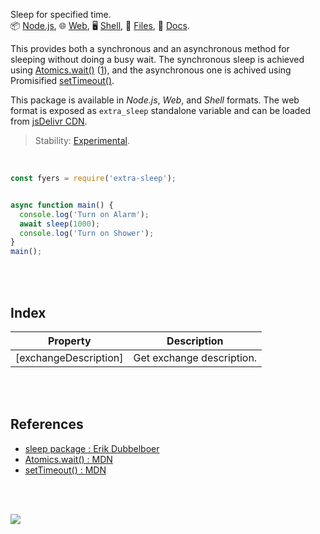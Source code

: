 Sleep for specified time.<br>
📦 [Node.js](https://www.npmjs.com/package/extra-sleep),
🌐 [Web](https://www.npmjs.com/package/extra-sleep.sh.web),
🖥️ [Shell](https://www.npmjs.com/package/extra-sleep.sh),
📜 [Files](https://unpkg.com/extra-sleep/),
📰 [Docs](https://nodef.github.io/extra-sleep/).

This provides both a synchronous and an asynchronous method for sleeping without doing a
busy wait. The synchronous sleep is achieved using [Atomics.wait()] ([1]), and the asynchronous
one is achived using Promisified [setTimeout()].

This package is available in *Node.js*, *Web*, and *Shell* formats. The web format
is exposed as `extra_sleep` standalone variable and can be loaded from
[jsDelivr CDN].

> Stability: [Experimental](https://www.youtube.com/watch?v=L1j93RnIxEo).

[Atomics.wait()]: https://developer.mozilla.org/en-US/docs/Web/JavaScript/Reference/Global_Objects/Atomics/wait
[setTimeout()]: https://developer.mozilla.org/en-US/docs/Web/API/setTimeout
[jsDelivr CDN]: https://cdn.jsdelivr.net/npm/extra-sleep.web/index.js
[1]: https://www.npmjs.com/package/sleep

<br>

```javascript
const fyers = require('extra-sleep');


async function main() {
  console.log('Turn on Alarm');
  await sleep(1000);
  console.log('Turn on Shower');
}
main();
```

<br>
<br>


## Index

| Property | Description |
|  ----  |  ----  |
| [exchangeDescription] | Get exchange description. |

<br>
<br>


## References

- [sleep package : Erik Dubbelboer](https://www.npmjs.com/package/sleep)
- [Atomics.wait() : MDN](https://developer.mozilla.org/en-US/docs/Web/JavaScript/Reference/Global_Objects/Atomics/wait)
- [setTimeout() : MDN](https://developer.mozilla.org/en-US/docs/Web/API/setTimeout)


<br>
<br>

[![](https://img.youtube.com/vi/rCSCPujLs14/maxresdefault.jpg)](https://www.youtube.com/watch?v=rCSCPujLs14)
